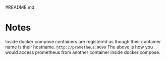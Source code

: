 #README.md


# Notes

Inside docker compose containers are registered as though their container name is their hostname. 
`http://prometheus:9090`
The above is how you would access prometheus from another container inside docker compose.